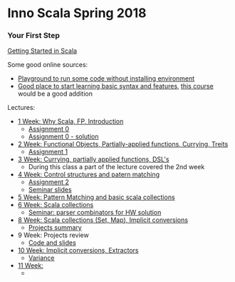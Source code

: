 # Inno Scala Spring 2018

### Your First Step
[Getting Started in Scala](https://gist.github.com/djspiewak/cb72c41ac335a3a9b28b3307be04aa43)

Some good online sources:
- [Playground to run some code without installing environment](https://scastie.scala-lang.org/)
- [Good place to start learning basic syntax and features](https://www.scala-exercises.org/scala_tutorial/terms_and_types), [this course](https://www.scala-exercises.org/std_lib/classes) would be a good addition

Lectures:
- [1 Week: Why Scala, FP, Introduction](lectures/scala-2018-1.pdf)
    - [Assignment 0](assignments/hw-0/task.md)
    - [Assignment 0 - solution](assignments/hw-0/solution.pdf)
- [2 Week: Functional Objects, Partially-applied functions, Currying, Treits](lectures/scala-2018-2.pdf)
    - [Assignment 1](assignments/hw-1/task.md)
- [3 Week: Currying, partially applied functions, DSL's](lectures/scala-2018-3.pdf)
    - During this class a part of the lecture covered the 2nd week
- [4 Week: Control structures and patern matching](lectures/scala-2018-4.pdf)
    - [Assignment 2](assignments/hw-2/task.md)
    - [Seminar slides](assignments/hw-2/seminar.pdf)
- [5 Week: Pattern Matching and basic scala collections](lectures/scala-2018-5.pdf)
- [6 Week: Scala collections](lectures/scala-2018-6.pdf)
    - [Seminar: parser combinators for HW solution](https://gist.github.com/Bassov/bc1982a885c7d84083bddc382cd9cc2c)
- [8 Week: Scala collections (Set, Map), Implicit conversions](lectures/scala-2018-7.pdf)
    - [Projects summary](projects/Summary.md)
- 9 Week: Projects review
    - [Code and slides](https://github.com/Bassov/scalatra_example)
- [10 Week: Implicit conversions, Extractors](lectures/scala-2018-10.pdf)
    - [Variance](seminars/week_10/Variance.pdf)
- [11 Week: ]()
    - []()    